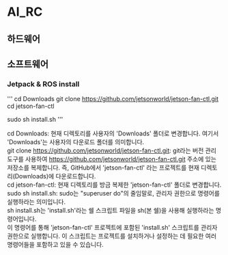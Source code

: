 # AI_RC
## 하드웨어

## 소프트웨어
### Jetpack & ROS install
'''
cd Downloads
git clone https://github.com/jetsonworld/jetson-fan-ctl.git
cd jetson-fan-ctl

sudo sh install.sh
'''

cd Downloads: 현재 디렉토리를 사용자의 'Downloads' 폴더로 변경합니다. 여기서 'Downloads'는 사용자의 다운로드 폴더를 의미합니다.  
git clone https://github.com/jetsonworld/jetson-fan-ctl.git: git라는 버전 관리 도구를 사용하여 https://github.com/jetsonworld/jetson-fan-ctl.git 주소에 있는 저장소를 복제합니다. 즉, GitHub에서 'jetson-fan-ctl' 라는 프로젝트를 현재 디렉토리(Downloads)에 다운로드합니다.  
cd jetson-fan-ctl: 현재 디렉토리를 방금 복제한 'jetson-fan-ctl' 폴더로 변경합니다.  
sudo sh install.sh: sudo는 "superuser do"의 줄임말로, 관리자 권한으로 명령어를 실행하라는 의미입니다.  
sh install.sh는 'install.sh'라는 쉘 스크립트 파일을 sh(본 쉘)을 사용해 실행하라는 명령어입니다.  
이 명령어를 통해 'jetson-fan-ctl' 프로젝트에 포함된 'install.sh' 스크립트를 관리자 권한으로 실행합니다. 이 스크립트는 프로젝트를 설치하거나 설정하는 데 필요한 여러 명령어들을 포함하고 있을 수 있습니다.
